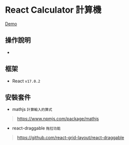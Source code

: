 # React Calculator 計算機 

[Demo](https://boycany.github.io/React-Calculator/) 
## 操作說明

* 
## 框架

* React `v17.0.2`

## 安裝套件
* mathjs `計算輸入的算式`
>https://www.npmjs.com/package/mathjs
* react-draggable `拖拉功能`
>https://github.com/react-grid-layout/react-draggable

